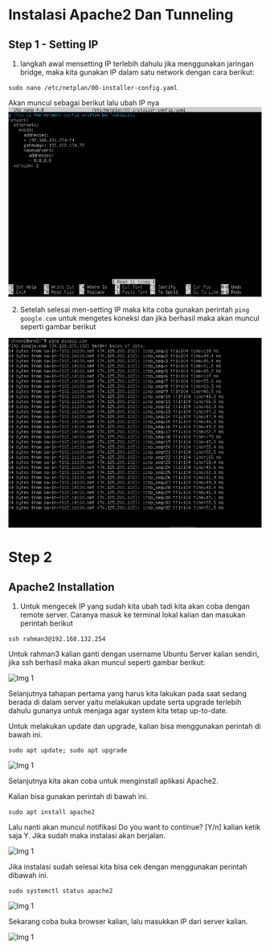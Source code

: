 # Instalasi Apache2 Dan Tunneling

## Step 1 - Setting IP

1. langkah awal mensetting IP terlebih dahulu jika menggunakan jaringan bridge, maka kita gunakan IP dalam satu network dengan cara berikut:

```
sudo nano /etc/netplan/00-installer-config.yaml
```
Akan muncul sebagai berikut lalu ubah IP nya
![Img 1](assets/2.png)

2. Setelah selesai men-setting IP maka kita coba gunakan perintah `ping google.com` untuk mengetes koneksi dan jika berhasil maka akan muncul seperti gambar berikut

![Img 1](assets/3.png)

# Step 2

## Apache2 Installation

1. Untuk mengecek IP yang sudah kita ubah tadi kita akan coba dengan remote server. Caranya masuk ke terminal lokal kalian dan masukan perintah berikut 

```
ssh rahman3@192.168.132.254
```
Untuk rahman3 kalian ganti dengan username Ubuntu Server kalian sendiri, jika ssh berhasil maka akan muncul seperti gambar berikut:

![Img 1](assets/4.JPG)

Selanjutnya tahapan pertama yang harus kita lakukan pada saat sedang berada di dalam server yaitu melakukan update serta upgrade terlebih dahulu gunanya untuk menjaga agar system kita tetap up-to-date.

Untuk melakukan update dan upgrade, kalian bisa menggunakan perintah di bawah ini.

```
sudo apt update; sudo apt upgrade
```

![Img 1](assets/5.JPG)

Selanjutnya kita akan coba untuk menginstall aplikasi Apache2.

Kalian bisa gunakan perintah di bawah ini.

```
sudo apt install apache2
```
Lalu nanti akan muncul notifikasi Do you want to continue? [Y/n] kalian ketik saja Y. Jika sudah maka instalasi akan berjalan.

![Img 1](assets/6.JPG)

Jika instalasi sudah selesai kita bisa cek dengan menggunakan perintah dibawah ini.

```
sudo systemctl status apache2
```

![Img 1](assets/7.JPG)

Sekarang coba buka browser kalian, lalu masukkan IP dari server kalian.

![Img 1](assets/8.JPG)
